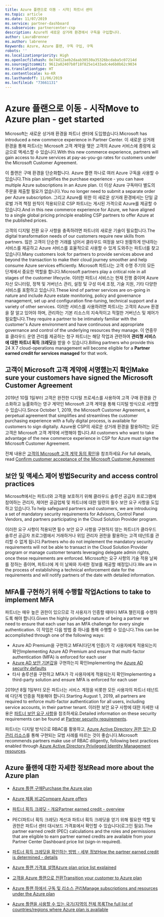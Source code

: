 ```yaml
---
title: Azure 플랜으로 이동 - 시작| 파트너 센터
ms.topic: article
ms.date: 11/07/2019
ms.service: partner-dashboard
ms.subservice: partnercenter-csp
description: Azure의 새로운 상거래 환경에서 구독을 구입합니다.
author: LauraBrenner
ms.author: labrenne
Keywords: Azure, Azure 플랜, 구독 구입, 구독
robots: ''
ms.localizationpriority: High
ms.openlocfilehash: 0e74d12aeb2daab30530a35326bcdaba5c07214d
ms.sourcegitcommit: 9612a02407b8f18f825e1433adc4e6b0b62c9034
ms.translationtype: HT
ms.contentlocale: ko-KR
ms.lasthandoff: 11/06/2019
ms.locfileid: "73661131"
---
```

# <a name="move-to-azure-plan---get-started"></a><span data-ttu-id="ac70c-104">Azure 플랜으로 이동 - 시작</span><span class="sxs-lookup"><span data-stu-id="ac70c-104">Move to Azure plan - get started</span></span>

<span data-ttu-id="ac70c-105">Microsoft는 새로운 상거래 환경을 파트너 센터에 도입했습니다.</span><span class="sxs-lookup"><span data-stu-id="ac70c-105">Microsoft has introduced a new commerce experience in Partner Center.</span></span>  <span data-ttu-id="ac70c-106">이 새로운 상거래 환경을 통해 파트너는 Microsoft 고객 계약을 맺은 고객의 Azure 서비스에 종량제 요금으로 액세스할 수 있습니다.</span><span class="sxs-lookup"><span data-stu-id="ac70c-106">With this new commerce experience, partners will gain access to Azure services at pay-as-you-go rates for customers under the Microsoft Customer Agreement.</span></span>

<span data-ttu-id="ac70c-107">이 플랜은 구매 환경을 단순화합니다. Azure 플랜 하나로 여러 Azure 구독을 사용할 수 있습니다.</span><span class="sxs-lookup"><span data-stu-id="ac70c-107">This plan simplifies the purchase experience - you can have multiple Azure subscriptions in an Azure plan.</span></span> <span data-ttu-id="ac70c-108">더 이상 Azure 구독마다 별도의 주문을 제출할 필요가 없습니다.</span><span class="sxs-lookup"><span data-stu-id="ac70c-108">You no longer need to submit a separate order per Azure subscription.</span></span> <span data-ttu-id="ac70c-109">그리고 Azure를 위한 이 새로운 상거래 환경에서는 단일 글로벌 가격 책정 원칙이 적용되므로 CSP 파트너는 게시된 가격으로 Azure를 제공할 수 있습니다.</span><span class="sxs-lookup"><span data-stu-id="ac70c-109">And in this new commerce experience for Azure, we have aligned to a single global pricing principle enabling CSP partners to offer Azure at the published prices.</span></span>

<span data-ttu-id="ac70c-110">고객의 디지털 전환 요구 사항을 충족하려면 파트너의 새로운 기술이 필요합니다.</span><span class="sxs-lookup"><span data-stu-id="ac70c-110">The digital transformation needs of our customers require new skills from partners.</span></span> <span data-ttu-id="ac70c-111">많은 고객이 단순한 거래를 넘어서 클라우드 여정을 보다 원활하게 안내하는 서비스를 제공하고 Azure 서비스를 효율적으로 사용할 수 있게 도와주는 파트너를 찾고 있습니다.</span><span class="sxs-lookup"><span data-stu-id="ac70c-111">Many customers look for partners to provide services above and beyond the transaction to make their cloud journey smoother and help consume Azure services efficiently.</span></span> <span data-ttu-id="ac70c-112">Microsoft 파트너는 고객 수명 주기의 모든 단계에서 중요한 역할을 합니다.</span><span class="sxs-lookup"><span data-stu-id="ac70c-112">Microsoft partners play a critical role in all stages of the customer lifecycle.</span></span> <span data-ttu-id="ac70c-113">이러한 파트너 서비스는 현재 진행 중이며 Azure 자산 모니터링, 정책 및 거버넌스 관리, 설정 및 구성 미세 조정, 기술 지원, 기타 다양한 서비스를 포함하고 있습니다.</span><span class="sxs-lookup"><span data-stu-id="ac70c-113">These kind of partner services are on-going in nature and include Azure estate monitoring, policy and governance management, set up and configuration fine-tuning, technical support and a variety of other services.</span></span> <span data-ttu-id="ac70c-114">이러한 서비스를 사용하려면 파트너는 고객의 Azure 환경을 잘 알고 있어야 하며, 관리하는 기본 리소스의 지속적이고 적절한 거버넌스 및 제어가 필요합니다.</span><span class="sxs-lookup"><span data-stu-id="ac70c-114">They require a partner to be intimately familiar with the customer's Azure environment and have continuous and appropriate governance and control of the underlying resources they manage.</span></span> <span data-ttu-id="ac70c-115">이 연중무휴 클라우드 운영 관리를 제공하는 청구 파트너는 해당 작업과 관련하여 **관리형 서비스에 대한 파트너 획득 크레딧**을 받을 수 있습니다.</span><span class="sxs-lookup"><span data-stu-id="ac70c-115">Billing partners who provide this 24 X 7 cloud-operations management will become eligible for a **Partner earned credit for services managed** for that work.</span></span>

## <a name="make-sure-your-customers-have-signed-the-microsoft-customer-agreement"></a><span data-ttu-id="ac70c-116">고객이 Microsoft 고객 계약에 서명했는지 확인</span><span class="sxs-lookup"><span data-stu-id="ac70c-116">Make sure your customers have signed the Microsoft Customer Agreement</span></span>

<span data-ttu-id="ac70c-117">2019년 10월 1일부터 고객은 완전한 디지털 프로세스를 사용하여 고객 구매 환경을 간소화하고 능률화하는 영구 계약인 Microsoft 고객 계약을 통해 디지털 방식으로 서명할 수 있습니다.</span><span class="sxs-lookup"><span data-stu-id="ac70c-117">Since October 1, 2019, the Microsoft Customer Agreement, a perpetual agreement that simplifies and streamlines the customer purchasing experience with a fully digital process, is available for customers to sign digitally.</span></span> <span data-ttu-id="ac70c-118">Azure용 CSP의 새로운 상거래 환경을 활용하려는 모든 고객은 Microsoft 고객 계약에 서명해야 합니다.</span><span class="sxs-lookup"><span data-stu-id="ac70c-118">All customers who want to take advantage of the new commerce experience in CSP for Azure must sign the Microsoft Customer Agreement.</span></span>

<span data-ttu-id="ac70c-119">전체 내용은 [고객의 Microsoft 고객 계약 동의 확인](confirm-customer-agreement.md)을 참조하세요.</span><span class="sxs-lookup"><span data-stu-id="ac70c-119">For full details, read [Confirm customer acceptance of the Microsoft Customer Agreement](confirm-customer-agreement.md)</span></span>

## <a name="security-and-access-control-practices"></a><span data-ttu-id="ac70c-120">보안 및 액세스 제어 방법</span><span class="sxs-lookup"><span data-stu-id="ac70c-120">Security and access control practices</span></span>

<span data-ttu-id="ac70c-121">Microsoft에서는 파트너와 고객을 보호하기 위해 클라우드 솔루션 공급자 프로그램에 참여하는 관리자, 제어판 공급업체 및 파트너에 대한 일련의 필수 보안 요구 사항을 도입하고 있습니다.</span><span class="sxs-lookup"><span data-stu-id="ac70c-121">To help safeguard partners and customers, we are introducing a set of mandatory security requirements for Advisors, Control Panel Vendors, and partners participating in the Cloud Solution Provider program.</span></span>

<span data-ttu-id="ac70c-122">이러한 요구 사항이 적용되면 필수 보안 요구 사항을 구현하지 않는 파트너가 클라우드 솔루션 공급자 프로그램에서 거래하거나 위임 관리자 권한을 활용하는 고객 테넌트를 관리할 수 없게 됩니다.</span><span class="sxs-lookup"><span data-stu-id="ac70c-122">Partners who do not implement the mandatory security requirements will not be able to transact in the Cloud Solution Provider program or manage customer tenants leveraging delegate admin rights, once these requirements are enforced.</span></span> <span data-ttu-id="ac70c-123">Microsoft는 요구 사항의 기술 적용 날짜를 정하는 중이며, 파트너에 게 이 날짜와 자세한 정보를 제공할 예정입니다.</span><span class="sxs-lookup"><span data-stu-id="ac70c-123">We are in the process of establishing a technical enforcement date for the requirements and will notify partners of the date with detailed information.</span></span>

## <a name="actions-to-take-to-implement-mfa"></a><span data-ttu-id="ac70c-124">MFA를 구현하기 위해 수행할 작업</span><span class="sxs-lookup"><span data-stu-id="ac70c-124">Actions to take to implement MFA</span></span>

<span data-ttu-id="ac70c-125">파트너는 매우 높은 권한이 있으므로 각 사용자가 인증할 때마다 MFA 챌린지를 수행하도록 해야 합니다.</span><span class="sxs-lookup"><span data-stu-id="ac70c-125">Given the highly privileged nature of being a partner we need to ensure that each user has an MFA challenge for every single authentication.</span></span> <span data-ttu-id="ac70c-126">이 작업은 다음 방법 중 하나를 통해 수행할 수 있습니다.</span><span class="sxs-lookup"><span data-stu-id="ac70c-126">This can be accomplished through one of the following ways:</span></span>

- <span data-ttu-id="ac70c-127">Azure AD Premium을 구현하고 MFA(다단계 인증)가 각 사용자에게 적용되는지 확인</span><span class="sxs-lookup"><span data-stu-id="ac70c-127">Implementing Azure AD Premium and ensure that multi-factor authentication (MFA) is enforced for each user</span></span>
- <span data-ttu-id="ac70c-128">[Azure AD 보안 기본값](https://docs.microsoft.com/azure/active-directory/conditional-access/concept-conditional-access-security-defaults)을 구현하는지 확인</span><span class="sxs-lookup"><span data-stu-id="ac70c-128">Implementing the [Azure AD security defaults](https://docs.microsoft.com/azure/active-directory/conditional-access/concept-conditional-access-security-defaults)</span></span>
- <span data-ttu-id="ac70c-129">타사 솔루션을 구현하고 MFA가 각 사용자에게 적용되는지 확인</span><span class="sxs-lookup"><span data-stu-id="ac70c-129">Implementing a third-party solution and ensure MFA is enforced for each user</span></span>

<span data-ttu-id="ac70c-130">2019년 8월 1일부터 모든 파트너는 서비스 계정을 비롯한 모든 사용자의 파트너 테넌트에 다단계 인증을 적용해야 합니다.</span><span class="sxs-lookup"><span data-stu-id="ac70c-130">Starting August 1, 2019, all partners are required to enforce multi-factor authentication for all users, including service accounts, in their partner tenant.</span></span> <span data-ttu-id="ac70c-131">이러한 보안 요구 사항에 대한 자세한 내용은 [파트너 보안 요구 사항](https://docs.microsoft.com/partner-center/partner-security-requirements)을 참조하세요.</span><span class="sxs-lookup"><span data-stu-id="ac70c-131">Detailed information on these security requirements can be found at [Partner security requirements](https://docs.microsoft.com/partner-center/partner-security-requirements).</span></span>

<span data-ttu-id="ac70c-132">파트너는 디지털 방식으로 RBAC를 활용하고, [Azure Active Directory 권한 있는 ID 관리 리소스](https://docs.microsoft.com/azure/active-directory/privileged-identity-management/pim-configure)를 통해 구현되는 모범 사례를 따르는 것이 좋습니다.</span><span class="sxs-lookup"><span data-stu-id="ac70c-132">Microsoft recommends partners make use of RBAC diligently, following best practices enabled through [Azure Active Directory Privileged Identity Management resources](https://docs.microsoft.com/azure/active-directory/privileged-identity-management/pim-configure).</span></span>

## <a name="read-more-about-the-azure-plan"></a><span data-ttu-id="ac70c-133">Azure 플랜에 대한 자세한 정보</span><span class="sxs-lookup"><span data-stu-id="ac70c-133">Read more about the Azure plan</span></span>

- [<span data-ttu-id="ac70c-134">Azure 플랜 구매</span><span class="sxs-lookup"><span data-stu-id="ac70c-134">Purchase the Azure plan</span></span>](purchase-azure-plan.md)

- [<span data-ttu-id="ac70c-135">Azure 제품 비교</span><span class="sxs-lookup"><span data-stu-id="ac70c-135">Compare Azure offers</span></span>](compare-azure-offers.md)

- [<span data-ttu-id="ac70c-136">파트너 획득 크레딧 - 개요</span><span class="sxs-lookup"><span data-stu-id="ac70c-136">Partner earned credit - overview</span></span>](partner-earned-credit.md)

- <span data-ttu-id="ac70c-137">PEC(파트너 획득 크레딧) 계산과 파트너 획득 크레딧을 얻기 위해 필요한 역할 및 권한은 파트너 센터 대시보드 가격표에서 확인할 수 있습니다(로그인 필요).</span><span class="sxs-lookup"><span data-stu-id="ac70c-137">The partner earned credit (PEC) calculations and the roles and permissions that are eligible to earn partner earned credits are available from your Partner Center Dashboard price list (sign-in required).</span></span>

- [<span data-ttu-id="ac70c-138">파트너 획득 크레딧을 확인하는 방법 - 세부 정보</span><span class="sxs-lookup"><span data-stu-id="ac70c-138">How the partner earned credit is determined - details</span></span>](partner-earned-credit-explanation.md)
- [<span data-ttu-id="ac70c-139">Azure 플랜 가격표 설명</span><span class="sxs-lookup"><span data-stu-id="ac70c-139">Azure plan price list explained</span></span>](azure-plan-price-list.md)
- [<span data-ttu-id="ac70c-140">고객을 Azure 플랜으로 전환</span><span class="sxs-lookup"><span data-stu-id="ac70c-140">Transition your customer to Azure plan</span></span>](azure-plan-transition.md)
- [<span data-ttu-id="ac70c-141">Azure 플랜 하에서 구독 및 리소스 관리</span><span class="sxs-lookup"><span data-stu-id="ac70c-141">Manage subscriptions and resources under the Azure plan</span></span>](azure-plan-manage.md)
- [<span data-ttu-id="ac70c-142">Azure 플랜을 사용할 수 있는 국가/지역의 전체 목록</span><span class="sxs-lookup"><span data-stu-id="ac70c-142">The full list of countries/regions where Azure plan is available</span></span>](https://query.prod.cms.rt.microsoft.com/cms/api/am/binary/RE3QN0x)

